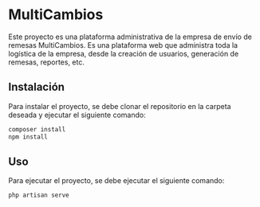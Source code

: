 # MultiCambios

Este proyecto es una plataforma administrativa de la empresa de envío de remesas MultiCambios. Es una plataforma web que administra toda la logística de la empresa, desde la creación de usuarios, generación de remesas, reportes, etc.

## Instalación

Para instalar el proyecto, se debe clonar el repositorio en la carpeta deseada y ejecutar el siguiente comando:

```bash
composer install
npm install
```

## Uso

Para ejecutar el proyecto, se debe ejecutar el siguiente comando:

```bash
php artisan serve
```
